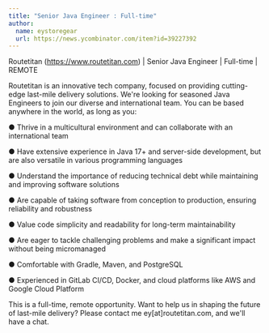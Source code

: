 ```yaml
---
title: "Senior Java Engineer : Full-time"
author:
  name: eystoregear
  url: https://news.ycombinator.com/item?id=39227392
---
```

Routetitan (<a href="https:&#x2F;&#x2F;www.routetitan.com" rel="nofollow">https:&#x2F;&#x2F;www.routetitan.com</a>) | Senior Java Engineer | Full-time | REMOTE

Routetitan is an innovative tech company, focused on providing cutting-edge last-mile delivery solutions. We&#x27;re looking for seasoned Java Engineers to join our diverse and international team. You can be based anywhere in the world, as long as you:

● Thrive in a multicultural environment and can collaborate with an international team

● Have extensive experience in Java 17+ and server-side development, but are also versatile in various programming languages

● Understand the importance of reducing technical debt while maintaining and improving software solutions

● Are capable of taking software from conception to production, ensuring reliability and robustness

● Value code simplicity and readability for long-term maintainability

● Are eager to tackle challenging problems and make a significant impact without being micromanaged

● Comfortable with Gradle, Maven, and PostgreSQL

● Experienced in GitLab CI&#x2F;CD, Docker, and cloud platforms like AWS and Google Cloud Platform

This is a full-time, remote opportunity. Want to help us in shaping the future of last-mile delivery? Please contact me ey[at]routetitan.com, and we&#x27;ll have a chat.
